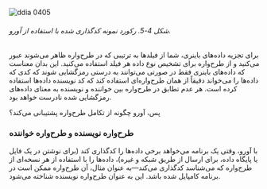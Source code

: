 ![ddia 0405](assets/ddia_0405.png)

###### شکل 4-5. رکورد نمونه کدگذاری شده با استفاده از آورو.

برای تجزیه داده‌های باینری، شما از فیلدها به ترتیبی که در طرح‌واره ظاهر می‌شوند عبور می‌کنید و از طرح‌واره برای تشخیص نوع داده هر فیلد استفاده می‌کنید. این بدان معناست که داده‌های باینری فقط در صورتی می‌توانند به درستی رمزگشایی شوند که کدی که داده‌ها را می‌خواند دقیقاً از همان طرح‌واره‌ای استفاده کند که کد نویسنده داده‌ها استفاده کرده است. هر عدم تطابق در طرح‌واره بین خواننده و نویسنده به معنای داده‌های رمزگشایی شده نادرست خواهد بود.

پس، آورو چگونه از تکامل طرح‌واره پشتیبانی می‌کند؟

### طرح‌واره نویسنده و طرح‌واره خواننده

با آورو، وقتی یک برنامه می‌خواهد برخی داده‌ها را کدگذاری کند (برای نوشتن در یک فایل یا پایگاه داده، برای ارسال از طریق شبکه و غیره)، داده‌ها را با استفاده از هر نسخه‌ای از طرح‌واره که می‌شناسد کدگذاری می‌کند—به عنوان مثال، آن طرح‌واره ممکن است در برنامه کامپایل شده باشد. این به عنوان طرح‌واره نویسنده شناخته می‌شود.